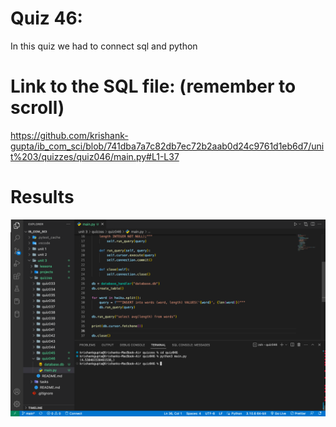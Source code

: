 # Quiz 46: 

In this quiz we had to connect sql and python

# Link to the SQL file: (remember to scroll)

https://github.com/krishank-gupta/ib_com_sci/blob/741dba7a7c82db7ec72b2aab0d24c9761d1eb6d7/unit%203/quizzes/quiz046/main.py#L1-L37

# Results 

![quiz46results](./results.png)

